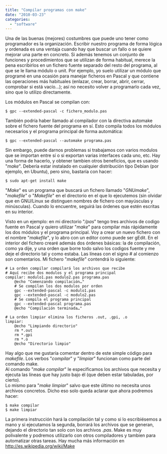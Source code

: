 ```yaml
---
title: "Compilar programas con make"
date: "2010-03-23"
categories: 
  - "software"
---
```


Una de las buenas (mejores) costumbres que puede uno tener como programador es la organización. Escribir nuestro programa de forma lógica y ordenada es una ventaja cuando hay que buscar un fallo o se quiere mejorar una parte en concreto. Si además tenemos un conjunto de funciones y procedimientos que se utilizan de forma habitual, merece la pena escribirlos en un fichero fuente separado del resto del programa, al que se le llama módulo o unit. Por ejemplo, yo suelo utilizar un módulo que programé en una ocasión para manejar ficheros en Pascal y que contiene las operaciones más habituales (enlazar, crear, borrar, abrir, cerrar, comprobar si está vacío...); así no necesito volver a programarlo cada vez, sino que lo utilizo directamente. 

Los módulos en Pascal se compilan con:  
```
$ gpc --extended-pascal -c fichero_modulo.pas
```
También podría haber llamado al compilador con la directiva automake sobre el fichero fuente del programa en sí. Esto compila todos los módulos necesarios y el programa principal de forma automática:  
```
$ gpc --extended-pascal --automake programa.pas
```

Sin embargo, puede darnos problemas si trabajamos con varios modulos que se importan entre sí o si exportan varias interfaces cada uno, etc. Hay una forma de hacerlo, y obtener tambien otros beneficios, que es usando "_make_". Debería estar instalado en cualquier distribución tipo Debian (por ejemplo, en Ubuntu), pero sino, bastaría con hacer:  
```
$ sudo apt-get install make
```
"_Make_" es un programa que buscará un fichero llamado "_GNUmake_", "_makefile_" o "_Makefile_" en el directorio en el que lo ejecutemos (sin olvidar que en GNU/Linux se distinguen nombres de fichero con mayúsculas y minúsculas). Cuando lo encuentre, seguirá las órdenes que estén escritas en su interior.

Visto en un ejemplo: en mi directorio "_/pas_" tengo tres archivos de codigo fuente en Pascal y quiero utilizar "_make_" para compilar más rápidamente los dos módulos y el programa principal. Voy a crear un nuevo fichero con el nombre "_makefile_", y lo abro con un editor como puede ser gEdit. En el interior del fichero crearé además dos órdenes básicas: la de compilación, como ya dije, y una orden que borre todo salvo los codigos fuente y me deje el directorio tal y como estaba. Las líneas con el signo # al comienzo son comentarios. Mi fichero "_makefile_" contendrá lo siguiente:  
```
# La orden compilar compilará los archivos que recibe
# Aquí recibe dos modulos y el programa principal
compilar: modulo1.pas modulo2.pas programa.pas
    @echo "Comenzando compilación…"
    # Se compilan los dos modulos por orden
    gpc --extended-pascal -c modulo1.pas
    gpc --extended-pascal -c modulo2.pas
    # Se compila el programa principal
    gpc --extended-pascal programa.pas
    @echo "Compilación terminada…"

# La orden limpiar elimina los ficheros .out, .gpi, .o
limpiar:
    @echo "Limpiando directorio"
    rm *.out
    rm *.gpi
    rm *.o
    @echo "Directorio limpio"
```

Hay algo que me gustaría comentar dentro de este simple código para _makefile_. Los verbos "_compilar_" y "_limpiar_" funcionan como parte del comando make.  
Al comando "_make compilar_" le especificamos los archivos que necesita y ejecuta las líneas que hay justo bajo él (que deben estar tabuladas, por cierto).  
Lo mismo para "_make limpiar_" salvo que este último no necesita unos archivos concretos. Dicho eso solo queda aclarar que ahora podremos hacer:  
```
$ make compilar
$ make limpiar
```

La primera instrucción hará la compilación tal y como si lo escribiésemos a mano y si ejecutamos la segunda, borrará los archivos que se generan, dejando el directorio tan solo con los archivos _.pas_. Make es muy polivalente y podremos utilizarlo con otros compiladores y tambien para automatizar otras tareas. Hay mucha más información en http://es.wikipedia.org/wiki/Make
